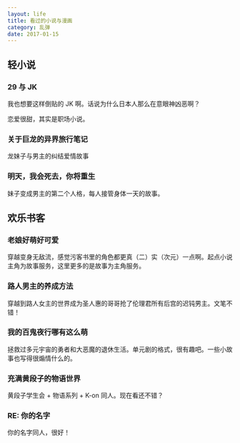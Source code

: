 ```yaml
---
layout: life
title: 看过的小说与漫画
category: 乱弹
date: 2017-01-15
---
```


## 轻小说

### 29 与 JK
我也想要这样倒贴的 JK 啊。话说为什么日本人那么在意眼神凶恶啊？

恋爱很甜，其实是职场小说。

### 关于巨龙的异界旅行笔记
龙妹子与男主的纠结爱情故事

### 明天，我会死去，你将重生
妹子变成男主的第二个人格，每人接管身体一天的故事。

## 欢乐书客

### 老娘好萌好可爱
穿越变身无敌流，感觉污客书里的角色都更真（二）实（次元）一点啊。起点小说主角为故事服务，这里更多的是故事为主角服务。

### 路人男主的养成方法
穿越到路人女主的世界成为圣人惠的哥哥抢了伦理君所有后宫的迟钝男主。文笔不错！

### 我的百鬼夜行哪有这么萌
拯救过多元宇宙的勇者和大恶魔的退休生活。单元剧的格式，很有趣吧。一些小故事也写得很煽情什么的。

### 充满黄段子的物语世界
黄段子学生会 + 物语系列 + K-on 同人。现在看还不错？

### RE: 你的名字
你的名字同人，很好！

